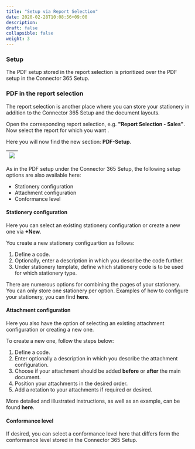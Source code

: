 ```yaml
---
title: "Setup via Report Selection"
date: 2020-02-28T10:08:56+09:00
description: 
draft: false
collapsible: false
weight: 3
---
```

### Setup

The PDF setup stored in the report selection is prioritized over the PDF setup in the Connector 365 Setup.

### PDF in the report selection

The report selection is another place where you can store your stationery in addition to the Connector 365 Setup and the document layouts.

Open the corresponding report selection, e.g. **"Report Selection - Sales"**. Now select the report for which you want .

Here you will now find the new section: **PDF-Setup**. 

|![](images/apps/pdf_SaaS/report_selection_DEU.png)|
|-|

As in the PDF setup under the Connector 365 Setup, the following setup options are also available here:
<ul>
<li> Stationery configuration </li>
<li> Attachment configuration </li>
<li> Conformance level </li>
</ul>

#### Stationery configuration
Here you can select an existing stationery configuration or create a new one via **+New**.

You create a new stationery configuartion as follows:
1. Define a code.
2. Optionally, enter a description in which you describe the code further.
3. Under stationery template, define which stationery code is to be used for which stationery type.
</p>

There are numerous options for combining the pages of your stationery. You can only store one stationery per option. Examples of how to configure your stationery, you can find **here**.

#### Attachment configuration
Here you also have the option of selecting an existing attachment configuration or creating a new one.

To create a new one, follow the steps below:
1. Define a code.
2. Enter optionally a description in which you describe the attachment configuration.
3. Choose if your attachment should be added **before** or **after** the main document.
4. Position your attachments in the desired order.
5. Add a rotation to your attachments if required or desired.
</p>

More detailed and illustrated instructions, as well as an example, can be found **here**.

#### Conformance level
If desired, you can select a conformance level here that differs form the conformance level stored in the Connector 365 Setup.